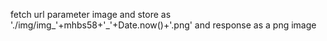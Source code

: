 fetch url parameter image and store as './img/img_'+mhbs58+'_'+Date.now()+'.png' and response as a png image
